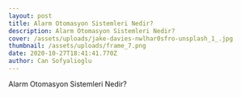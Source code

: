 ```yaml
---
layout: post
title: Alarm Otomasyon Sistemleri Nedir?
description: Alarm Otomasyon Sistemleri Nedir?
cover: /assets/uploads/jake-davies-nwlhar0sfro-unsplash_1_.jpg
thumbnail: /assets/uploads/frame_7.png
date: 2020-10-27T18:41:41.770Z
author: Can Sofyalioglu
---
```

Alarm Otomasyon Sistemleri Nedir?
